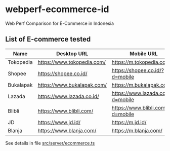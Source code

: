 # webperf-ecommerce-id

Web Perf Comparison for E-Commerce in Indonesia

## List of E-commerce tested

| Name       | Desktop URL                 | Mobile URL                           |
|------------|-----------------------------|--------------------------------------|
|Tokopedia   |  https://www.tokopedia.com/ |  https://m.tokopedia.com/            | 
|Shopee      |  https://shopee.co.id/      |  https://shopee.co.id/?d=mobile      | 
|Bukalapak   |  https://www.bukalapak.com/ |  https://m.bukalapak.com/            |
|Lazada      |  https://www.lazada.co.id/  |  https://www.lazada.co.id/?d=mobile  | 
|Blibli      |  https://www.blibli.com/    |  https://www.blibli.com/?d=mobile    | 
|JD          |  https://www.jd.id/         |  https://m.jd.id/                    |
|Blanja      |  https://www.blanja.com/    |  https://m.blanja.com/               |

See details in file [src/server/ecommerce.ts](https://github.com/mazipan/webperf-ecommerce-id/blob/master/src/server/ecommerce.ts)

